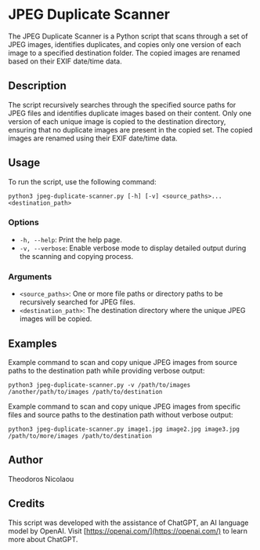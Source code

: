 # JPEG Duplicate Scanner

The JPEG Duplicate Scanner is a Python script that scans through a set of JPEG images, identifies duplicates, and copies only one version of each image to a specified destination folder. The copied images are renamed based on their EXIF date/time data.

## Description

The script recursively searches through the specified source paths for JPEG files and identifies duplicate images based on their content. Only one version of each unique image is copied to the destination directory, ensuring that no duplicate images are present in the copied set. The copied images are renamed using their EXIF date/time data.

## Usage

To run the script, use the following command:

```
python3 jpeg-duplicate-scanner.py [-h] [-v] <source_paths>... <destination_path>
```

### Options

- `-h, --help`: Print the help page.
- `-v, --verbose`: Enable verbose mode to display detailed output during the scanning and copying process.

### Arguments

- `<source_paths>`: One or more file paths or directory paths to be recursively searched for JPEG files.
- `<destination_path>`: The destination directory where the unique JPEG images will be copied.

## Examples

Example command to scan and copy unique JPEG images from source paths to the destination path while providing verbose output:

```
python3 jpeg-duplicate-scanner.py -v /path/to/images /another/path/to/images /path/to/destination
```

Example command to scan and copy unique JPEG images from specific files and source paths to the destination path without verbose output:

```
python3 jpeg-duplicate-scanner.py image1.jpg image2.jpg image3.jpg /path/to/more/images /path/to/destination
```

## Author

Theodoros Nicolaou

## Credits

This script was developed with the assistance of ChatGPT, an AI language model by OpenAI. Visit [https://openai.com/](https://openai.com/) to learn more about ChatGPT.
